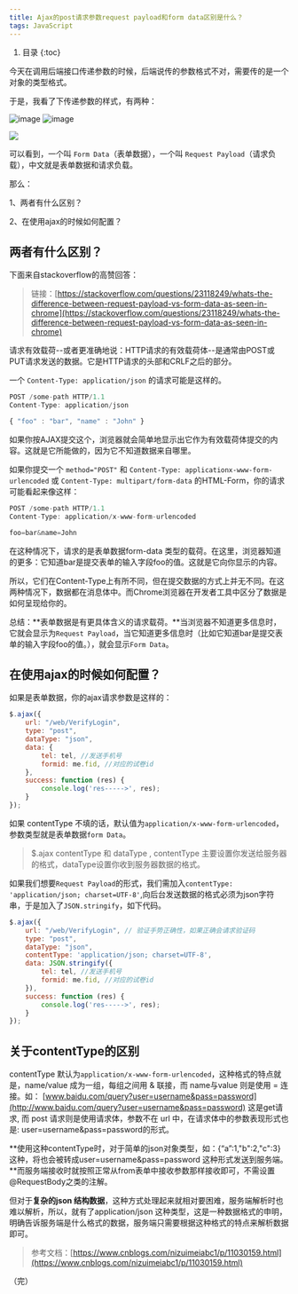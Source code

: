 ```yaml
---
title: Ajax的post请求参数request payload和form data区别是什么？
tags: JavaScript
---
```


1. 目录
{:toc}


今天在调用后端接口传递参数的时候，后端说传的参数格式不对，需要传的是一个对象的类型格式。

于是，我看了下传递参数的样式，有两种：

![image](https://user-images.githubusercontent.com/23518990/147750267-4f712012-82de-4531-a738-8dbb09fb17a1.png)
![image](https://user-images.githubusercontent.com/23518990/147750276-836bd52b-3b4b-4156-a00d-2570c9980c56.png)


<!--more-->


![](https://secure1.wostatic.cn/static/7JU8oJmYdCyW6dxaM3us7e/image.png)

可以看到，一个叫 `Form Data`（表单数据），一个叫 `Request Payload`（请求负载），中文就是表单数据和请求负载。

那么：

1、两者有什么区别？

2、在使用ajax的时候如何配置？

## 两者有什么区别？

下面来自stackoverflow的高赞回答：

> 链接：[https://stackoverflow.com/questions/23118249/whats-the-difference-between-request-payload-vs-form-data-as-seen-in-chrome](https://stackoverflow.com/questions/23118249/whats-the-difference-between-request-payload-vs-form-data-as-seen-in-chrome)

请求有效载荷--或者更准确地说：HTTP请求的有效载荷体--是通常由POST或PUT请求发送的数据。它是HTTP请求的头部和CRLF之后的部分。


一个 `Content-Type: application/json` 的请求可能是这样的。

```js
POST /some-path HTTP/1.1
Content-Type: application/json

{ "foo" : "bar", "name" : "John" }
```

如果你按AJAX提交这个，浏览器就会简单地显示出它作为有效载荷体提交的内容。这就是它所能做的，因为它不知道数据来自哪里。

如果你提交一个 `method="POST"` 和 `Content-Type: applicationx-www-form-urlencoded` 或 `Content-Type: multipart/form-data` 的HTML-Form，你的请求可能看起来像这样：

```js
POST /some-path HTTP/1.1
Content-Type: application/x-www-form-urlencoded

foo=bar&name=John
```

在这种情况下，请求的是表单数据form-data 类型的载荷。在这里，浏览器知道的更多：它知道bar是提交表单的输入字段foo的值。这就是它向你显示的内容。

所以，它们在Content-Type上有所不同，但在提交数据的方式上并无不同。在这两种情况下，数据都在消息体中。而Chrome浏览器在开发者工具中区分了数据是如何呈现给你的。



总结：**表单数据是有更具体含义的请求载荷。**当浏览器不知道更多信息时，它就会显示为`Request Payload`，当它知道更多信息时（比如它知道bar是提交表单的输入字段foo的值。），就会显示`Form Data`。



## 在使用ajax的时候如何配置？

如果是表单数据，你的ajax请求参数是这样的：

```js
$.ajax({
    url: "/web/VerifyLogin",
    type: "post",
    dataType: "json",
    data: {
        tel: tel, //发送手机号
        formid: me.fid, //对应的试卷id
    },
    success: function (res) {
        console.log('res----->', res);
    }
});
```

如果 contentType 不填的话，默认值为`application/x-www-form-urlencoded`，参数类型就是表单数据`form Data`。

> $.ajax contentType 和 dataType , contentType 主要设置你发送给服务器的格式，dataType设置你收到服务器数据的格式。

如果我们想要`Request Payload`的形式，我们需加入`contentType: 'application/json; charset=UTF-8'`,向后台发送数据的格式必须为json字符串，于是加入了`JSON.stringify`，如下代码。

```js
$.ajax({
    url: "/web/VerifyLogin", // 验证手势正确性，如果正确会请求验证码
    type: "post",
    dataType: "json",
    contentType: 'application/json; charset=UTF-8',
    data: JSON.stringify({
        tel: tel, //发送手机号
        formid: me.fid, //对应的试卷id
    }),
    success: function (res) {
        console.log('res----->', res);
    }
});
```



## 关于contentType的区别

contentType 默认为`application/x-www-form-urlencoded`，这种格式的特点就是，name/value 成为一组，每组之间用 & 联接，而 name与value 则是使用 = 连接。如： [www.baidu.com/query?user=username&pass=password](http://www.baidu.com/query?user=username&pass=password) 这是get请求, 而 post 请求则是使用请求体，参数不在 url 中，在请求体中的参数表现形式也是: user=username&pass=password的形式。

**使用这种contentType时，对于简单的json对象类型，如：{“a”:1,"b":2,"c":3} 这种，将也会被转成user=username&pass=password 这种形式发送到服务端。**而服务端接收时就按照正常从from表单中接收参数那样接收即可，不需设置@RequestBody之类的注解。

但对于**复杂的json 结构数据**，这种方式处理起来就相对要困难，服务端解析时也难以解析，所以，就有了application/json 这种类型，这是一种数据格式的申明，明确告诉服务端是什么格式的数据，服务端只需要根据这种格式的特点来解析数据即可。

> 参考文档：[https://www.cnblogs.com/nizuimeiabc1/p/11030159.html](https://www.cnblogs.com/nizuimeiabc1/p/11030159.html)

（完）

